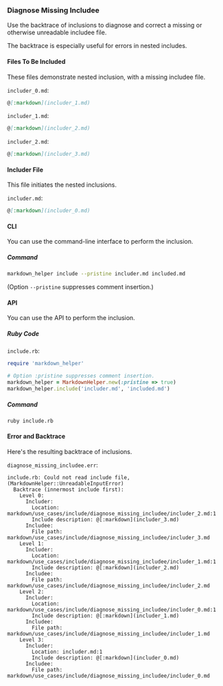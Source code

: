 ### Diagnose Missing Includee

Use the backtrace of inclusions to diagnose and correct a missing or otherwise unreadable includee file.

The backtrace is especially useful for errors in nested includes.

#### Files To Be Included

These files demonstrate nested inclusion, with a missing includee file.

```includer_0.md```:
```markdown
@[:markdown](includer_1.md)
```

```includer_1.md```:
```markdown
@[:markdown](includer_2.md)
```

```includer_2.md```:
```markdown
@[:markdown](includer_3.md)
```

#### Includer File

This file initiates the nested inclusions.

```includer.md```:
```markdown
@[:markdown](includer_0.md)
```

#### CLI

You can use the command-line interface to perform the inclusion.

##### Command

```sh
markdown_helper include --pristine includer.md included.md
```

(Option ```--pristine``` suppresses comment insertion.)

#### API

You can use the API to perform the inclusion.

##### Ruby Code

```include.rb```:
```ruby
require 'markdown_helper'

# Option :pristine suppresses comment insertion.
markdown_helper = MarkdownHelper.new(:pristine => true)
markdown_helper.include('includer.md', 'included.md')
```

##### Command

```sh
ruby include.rb
```

#### Error and Backtrace

Here's the resulting backtrace of inclusions.

```diagnose_missing_includee.err```:
```
include.rb: Could not read include file, (MarkdownHelper::UnreadableInputError)
  Backtrace (innermost include first):
    Level 0:
      Includer:
        Location: markdown/use_cases/include/diagnose_missing_includee/includer_2.md:1
        Include description: @[:markdown](includer_3.md)
      Includee:
        File path: markdown/use_cases/include/diagnose_missing_includee/includer_3.md
    Level 1:
      Includer:
        Location: markdown/use_cases/include/diagnose_missing_includee/includer_1.md:1
        Include description: @[:markdown](includer_2.md)
      Includee:
        File path: markdown/use_cases/include/diagnose_missing_includee/includer_2.md
    Level 2:
      Includer:
        Location: markdown/use_cases/include/diagnose_missing_includee/includer_0.md:1
        Include description: @[:markdown](includer_1.md)
      Includee:
        File path: markdown/use_cases/include/diagnose_missing_includee/includer_1.md
    Level 3:
      Includer:
        Location: includer.md:1
        Include description: @[:markdown](includer_0.md)
      Includee:
        File path: markdown/use_cases/include/diagnose_missing_includee/includer_0.md
```
